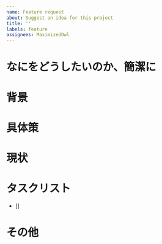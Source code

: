```yaml
---
name: Feature request
about: Suggest an idea for this project
title: ''
labels: feature
assignees: MaximizedOwl
---
```


# なにをどうしたいのか、簡潔に

# 背景

# 具体策

# 現状

# タスクリスト

- []

# その他
